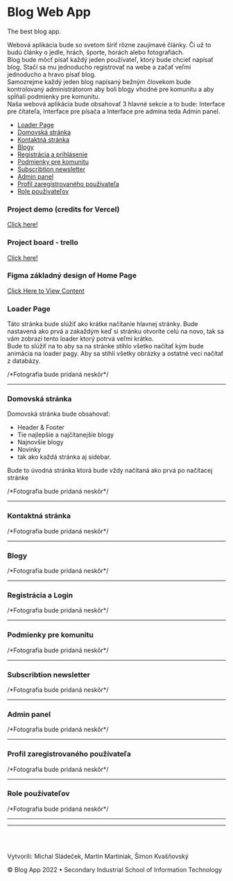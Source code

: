 <h1>Blog Web App</h1>
<p>The best blog app.</p>


<p>Webová aplikácia bude so svetom šíriť rôzne zaujímavé články. Či už to budú články o jedle, hrách, športe,
    horách alebo fotografiách.<br>
    Blog bude môcť písať každý jeden používateľ, ktorý bude chcieť napísať blog. Stačí sa mu jednoducho registrovať na
    webe a začať veľmi jednoducho a hravo písať blog.<br>
    Samozrejme každý jeden blog napísaný bežným človekom bude kontrolovaný administrátorom aby boli blogy vhodné pre
    komunitu a aby spĺňali podmienky pre komunitu.<br>
    Naša webová aplikácia bude obsahovať 3 hlavné sekcie a to bude: Interface pre čítateľa, Interface pre písača a
    Interface pre admina teda Admin panel.</p>

<nav>
    <ul>
        <li><a href="#loader">Loader Page</a></li>
        <li><a href="#home">Domovská stránka</a></li>
        <li><a href="#contact">Kontaktná stránka</a></li>
        <li><a href="#blog">Blogy</a></li>
        <li><a href="#reg&log">Registrácia a prihlásenie</a></li>
        <li><a href="#community">Podmienky pre komunitu</a></li>
        <li><a href="#subs">Subscribtion newsletter</a></li>
        <li><a href="#admin">Admin panel</a></li>
        <li><a href="#profile">Profil zaregistrovaného používateľa</a></li>
        <li><a href="#roles">Role použivateľov</a></li>
    </ul>
</nav>

<h3>Project demo (credits for Vercel)</h3>
<a href="https://blog-app-omega-silk.vercel.app">Click here!</a>
<br>
<h3>Project board - trello</h3>
<a href="https://trello.com/b/hdm8dwwr/blogplex">Click here!</a>



<h3>Figma základný design of Home Page</h3>
<a href="https://www.figma.com/file/yIdFMHS2i8ksbzWOxr9pXU/BlogApp-design?node-id=0%3A1">Click Here to View Content</a>



<section id="loader">
    <h3>Loader Page</h3>
    <p>Táto stránka bude slúžiť ako krátke načítanie hlavnej stránky. Bude nastavená ako prvá a zakaždým keď si stránku
        otvoríte celú na novo, tak sa vám zobrazí tento loader ktorý potrvá veľmi krátko.<br>
        Bude to slúžiť na to aby sa na stránke stíhlo všetko načítať kým bude animácia na loader pagy. Aby sa stihli
        všetky obrázky a ostatné veci načítať z databázy.</p>
    <p>/*Fotografia bude pridaná neskôr*/</p>
</section>
<hr>
<section id="home">
    <h3>Domovská stránka</h3>
    <p>Domovská stránka bude obsahovať:</p>
    <ul>
        <li>Header & Footer</li>
        <li>Tie najlepšie a najčítanejšie blogy</li>
        <li>Najnovšie blogy</li>
        <li>Novinky</li>
        <li>tak ako každá stránka aj sidebar.</li>
    </ul>
    <p>Bude to úvodná stránka ktorá  bude vždy načítaná ako prvá po načítacej stránke</p>
    <p>/*Fotografia bude pridaná neskôr*/</p>
</section>
<hr>
<section id="contact">
    <h3>Kontaktná stránka</h3>
    <p></p>
    <p>/*Fotografia bude pridaná neskôr*/</p>
</section>
<hr>
<section id="blog">
    <h3>Blogy</h3>
    <p></p>
    <p>/*Fotografia bude pridaná neskôr*/</p>
</section>
<hr>
<section id="reg&log">
    <h3>Registrácia a Login</h3>
    <p></p>
    <p>/*Fotografia bude pridaná neskôr*/</p>
</section>
<hr>
<section id="community">
    <h3>Podmienky pre komunitu</h3>
    <p></p>
    <p>/*Fotografia bude pridaná neskôr*/</p>
</section>
<hr>
<section id="subs">
    <h3>Subscribtion newsletter</h3>
    <p></p>
    <p>/*Fotografia bude pridaná neskôr*/</p>
</section>
<hr>
<section id="admin">
    <h3>Admin panel</h3>
    <p></p>
    <p>/*Fotografia bude pridaná neskôr*/</p>
</section>
<hr>
<section id="profile">
    <h3>Profil zaregistrovaného používateľa</h3>
    <p></p>
    <p>/*Fotografia bude pridaná neskôr*/</p>
</section>
<hr>
<section id="roles">
    <h3>Role používateľov</h3>
    <p></p>
    <p>/*Fotografia bude pridaná neskôr*/</p>
</section>

<hr>
<hr>


<br>
<br>

<footer>
    <p>Vytvorili: Michal Sládeček, Martin Martiniak, Šimon Kvašňovský</p>
    <p>&copy; Blog App 2022 • Secondary Industrial School of Information Technology</p>
</footer>
